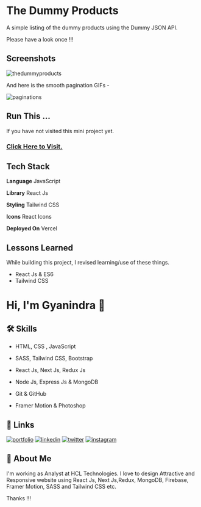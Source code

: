 
# The Dummy Products

A simple listing of the dummy products using the Dummy JSON API.

Please have a look once !!!


## Screenshots

![thedummyproducts](https://user-images.githubusercontent.com/49138951/234792096-ae186257-f5e4-4b56-a7b3-2c98443128b3.gif)

And here is the smooth pagination GIFs - <br>

![paginations](https://user-images.githubusercontent.com/49138951/234792324-6b487351-55b1-4c3b-8d60-9a34779eab0d.gif)



## Run This ...

If you have not visited this mini project yet.

<h3><a href="https://the-dummy-products.vercel.app/">Click Here to Visit.</a></h3>


## Tech Stack

**Language** JavaScript

**Library** React Js

**Styling** Tailwind CSS

**Icons** React Icons

**Deployed On** Vercel
## Lessons Learned

While building this project, I revised learning/use of these things. 
- React Js & ES6
- Tailwind CSS



# Hi, I'm Gyanindra 👋


## 🛠 Skills
 - HTML, CSS , JavaScript

 - SASS, Tailwind CSS, Bootstrap

 - React Js, Next Js, Redux Js

 - Node Js, Express Js & MongoDB

 - Git & GitHub

 - Framer Motion & Photoshop


    

## 🔗 Links
[![portfolio](https://img.shields.io/badge/my_portfolio-000?style=for-the-badge&logo=ko-fi&logoColor=white)](https://gyanindra.com/)
[![linkedin](https://img.shields.io/badge/linkedin-0A66C2?style=for-the-badge&logo=linkedin&logoColor=white)](https://www.linkedin.com/in/igyanendrayadav/)
[![twitter](https://img.shields.io/badge/twitter-1DA1F2?style=for-the-badge&logo=twitter&logoColor=white)](https://twitter.com/iGyanendraYadav/)
[![instagram](https://img.shields.io/badge/insta-FD1D1D?style=for-the-badge&logo=instagram&logoColor=white)](https://www.instagram.com/iGyanendraYadav/)


## 🚀 About Me
I'm working as Analyst at HCL Technologies. I love to design Attractive and Responsive website using React Js, Next Js,Redux, MongoDB, Firebase, Framer Motion, SASS and Tailwind CSS etc.
<br>


Thanks !!!

